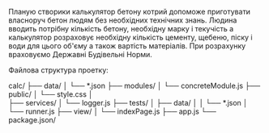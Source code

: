 Планую створики калькулятор бетону котрий допоможе приготувати власноруч бетон людям без необхідних технічних знань. Людина вводить потрібну кількість бетону, необхідну марку і текучість а калькулятор розраховує необхідну кількість цементу, щебеню, піску і води для цього об'єму а також вартість матеріалів.
При розрахунку враховуємо Державні Будівельні Норми.

Файлова структура проетку:

calc/
├── data/
│   └── *.json
├── modules/
│   └── concreteModule.js
├── public/
│   └── style.css
│   
├── services/
│   └── logger.js
├── tests/
│   ├── data/
│   │   └── *.json
│   └── runner.js
├── view/
│   └── indexPage.js
├── app.js
└── package.json/